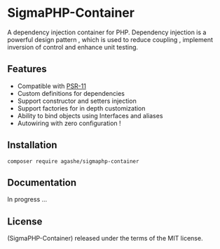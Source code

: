 # SigmaPHP-Container

A dependency injection container for PHP. Dependency injection is a powerful design pattern , which is used to reduce coupling , implement inversion of control and enhance unit testing.  

## Features

* Compatible with [PSR-11](https://www.php-fig.org/psr/psr-11/)
* Custom definitions for dependencies 
* Support constructor and setters injection
* Support factories for in depth customization
* Ability to bind objects using Interfaces and aliases
* Autowiring with zero configuration !

## Installation

``` 
composer require agashe/sigmaphp-container
```

## Documentation

In progress ...

## License
(SigmaPHP-Container) released under the terms of the MIT license.
